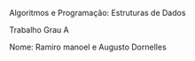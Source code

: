 Algoritmos e Programação: Estruturas de Dados 

Trabalho Grau A

Nome: Ramiro manoel e Augusto Dornelles
